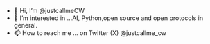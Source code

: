 - 👋 Hi, I’m @justcallmeCW
- 👀 I’m interested in ...AI, Python,open source and open protocols in general.
- 📫 How to reach me ... on Twitter (X) @justcallme_cw
<!---
justcallmeCW/justcallmeCW is a ✨ special ✨ repository because its `README.md` (this file) appears on your GitHub profile.
You can click the Preview link to take a look at your changes.
--->
